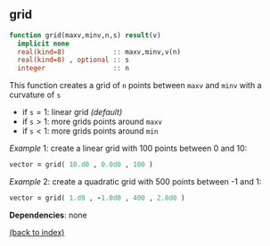 ## grid

```fortran
function grid(maxv,minv,n,s) result(v)
  implicit none
  real(kind=8)            :: maxv,minv,v(n)
  real(kind=8) , optional :: s
  integer                 :: n
```

This function creates a grid of ```n``` points between ```maxv``` and ```minv``` with a curvature of ```s```

- if ```s```$=1$: linear grid _(default)_
- if ```s```$>1$: more grids points around ```maxv```
- if ```s```$<1$: more grids points around ```min```

_Example_ 1: create a linear grid with 100 points between 0 and 10:

```fortran
vector = grid( 10.d0 , 0.0d0 , 100 )  
```

_Example_ 2: create a quadratic grid with 500 points between -1 and 1:

```fortran
vector = grid( 1.d0 , -1.0d0 , 400 , 2.0d0 )  
```

**Dependencies**: none

[(back to index)](index.md)
